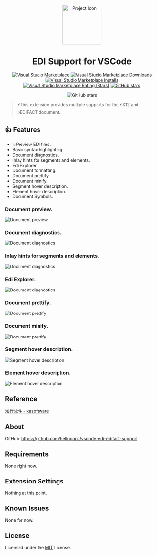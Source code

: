 <div align="center">

  <img src="./docs/images/icon-600x600.png" alt="Project Icon" width="128" height="128" />

  <h1>EDI Support for VSCode</h1>

  [![Visual Studio Marketplace](https://img.shields.io/badge/Visual%20Studio-Marketplace-007acc.svg)](https://marketplace.visualstudio.com/items?itemName=DericLee.edi-edifact-support)
  [![Visual Studio Marketplace Downloads](https://img.shields.io/visual-studio-marketplace/d/DericLee.edi-edifact-support)](https://marketplace.visualstudio.com/items?itemName=DericLee.edi-edifact-support)
  [![Visual Studio Marketplace Installs](https://img.shields.io/visual-studio-marketplace/i/DericLee.edi-edifact-support)](https://marketplace.visualstudio.com/items?itemName=DericLee.edi-edifact-support)
  [![Visual Studio Marketplace Rating (Stars)](https://img.shields.io/visual-studio-marketplace/stars/DericLee.edi-edifact-support)](https://marketplace.visualstudio.com/items?itemName=DericLee.edi-edifact-support)
  [![GitHub stars](https://img.shields.io/github/stars/hellooops/vscode-edi-support)](https://github.com/hellooops/vscode-edi-support)

  [![GitHub stars](https://img.shields.io/badge/github-Report_A_Bug-blue?style=flat-square&logo=github)](https://github.com/hellooops/vscode-edi-support/issues/new)

</div>

> ⚡This extension provides multiple supports for the ⚡X12 and ⚡EDIFACT document.


## 👍 Features

- 💥Preview EDI files.
- Basic syntax highlighting.
- Document diagnostics.
- Inlay hints for segments and elements.
- Edi Explorer
- Document formatting.
- Document prettify.
- Document minify.
- Segment hover description.
- Element hover description.
- Document Symbols.


### Document preview.
<p><img src="./docs/images/edi-support-preview.png" alt="Document preview"/></p>

### Document diagnostics.
<p><img src="./docs/images/diagnostics.png" alt="Document diagnostics"/></p>

### Inlay hints for segments and elements.
<p><img src="./docs/images/inlayHints.png" alt="Document diagnostics"/></p>

### Edi Explorer.
<p><img src="./docs/images/edi-support-explorer.png" alt="Document diagnostics"/></p>

### Document prettify.

<p><img src="./docs/images/document-prettify.gif" alt="Document prettify"/></p>

### Document minify.

<p><img src="./docs/images/document-minify.gif" alt="Document prettify"/></p>

### Segment hover description.

<p><img src="./docs/images/segment-hover.png" alt="Segment hover description"/></p>

### Element hover description.

<p><img src="./docs/images/element-hover.png" alt="Element hover description"/></p>

## Reference
[知行软件 - kasoftware](https://www.kasoftware.com)

## About

GitHub: https://github.com/hellooops/vscode-edi-edifact-support

## Requirements

None right now.

## Extension Settings

Nothing at this point.

## Known Issues

None for now.

## License

Licensed under the [MIT](https://github.com/hellooops/vscode-edi-edifact-support/blob/main/LICENSE) License.